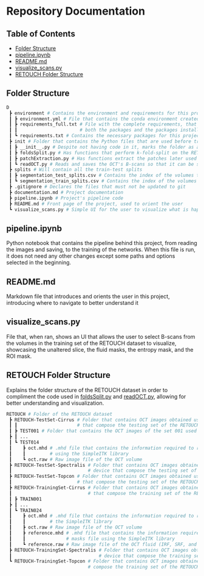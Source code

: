 # Repository Documentation <!-- omit in toc -->

## Table of Contents <!-- omit in toc -->
- [Folder Structure](#folder-structure)
- [pipeline.ipynb](#pipelineipynb)
- [README.md](#readmemd)
- [visualize\_scans.py](#visualize_scanspy)
- [RETOUCH Folder Structure](#retouch-folder-structure)

## Folder Structure
```bash
D
 ┣ environment # Contains the environment and requirements for this project
 ┃ ┣ environment.yml # File that contains the conda environment created
 ┃ ┣ requirements_full.txt # File with the complete requirements, that include 
 ┃ ┃                       # both the packages and the packages installed because of those packages
 ┃ ┗ requirements.txt # Contains the necessary packages for this project and their respective versions
 ┣ init # Folder that contains the Python files that are used before training the networks, to prepare the data
 ┃ ┣ __init__.py # Despite not having code in it, marks the folder as a possible library and allows its use in Jupyter
 ┃ ┣ foldsSplit.py # Has functions that perform k-fold-split on the RETOUCH dataset, according to the project needs
 ┃ ┣ patchExtraction.py # Has functions extract the patches later used to train the networks
 ┃ ┗ readOCT.py # Reads and saves the OCT's B-scans so that it can be saved in the user's computer
 ┣ splits # Will contain all the train-test splits
 ┃ ┣ segmentation_test_splits.csv # Contains the index of the volumes that will be used in the testing of the segmentation models
 ┃ ┗ segmentation_train_splits.csv # Contains the index of the volumes that will be used in the training of the segmentation models
 ┣ .gitignore # Declares the files that must not be updated to git
 ┣ documentation.md # Project documentation
 ┣ pipeline.ipynb # Project's pipeline code
 ┣ README.md # Front page of the project, used to orient the user
 ┗ visualize_scans.py # Simple UI for the user to visualize what is happening to the images in the processing
 ```

## pipeline.ipynb
Python notebook that contains the pipeline behind this project, from reading the images and saving, to the training of the networks. When this file is run, it does not need any other changes except some paths and options selected in the beginning. 

## README.md
Markdown file that introduces and orients the user in this project, introducing where to navigate to better understand it

## visualize_scans.py
File that, when ran, shows an UI that allows the user to select B-scans from the volumes in the training set of the RETOUCH dataset to visualize, showcasing the unaltered slice, the fluid masks, the entropy mask, and the ROI mask. 

## RETOUCH Folder Structure
Explains the folder structure of the RETOUCH dataset in order to compliment the code used in [foldsSplit.py](./init/foldsSplit.py) and [readOCT.py](./init/readOCT.py), allowing for better understanding and visualization.

```bash
RETOUCH # Folder of the RETOUCH dataset
 ┣ RETOUCH-TestSet-Cirrus # Folder that contains OCT images obtained using the Cirrus device 
 ┃ ┃                      # that compose the testing set of the RETOUCH dataset
 ┃ ┣ TEST001 # Folder that contains the OCT images of the set 001 used in training
 ┣ ┃ ...
 ┃ ┗ TEST014
 ┃    ┣ oct.mhd # .mhd file that contains the information required to read the .raw OCT file 
 ┃    ┃         # using the SimpleITK library
 ┃    ┗ oct.raw # Raw image file of the OCT volume
 ┣ RETOUCH-TestSet-Spectralis # Folder that contains OCT images obtained using the Spectralis
 ┃                            # device that compose the testing set of the RETOUCH dataset
 ┣ RETOUCH-TestSet-Topcon # Folder that contains OCT images obtained using the Topcon device 
 ┃                        # that compose the testing set of the RETOUCH dataset
 ┣ RETOUCH-TrainingSet-Cirrus # Folder that contains OCT images obtained using the Cirrus device 
 ┃                            # that compose the training set of the RETOUCH dataset
 ┃ ┣ TRAIN001
 ┣ ┃ ...
 ┃ ┗ TRAIN024
 ┃    ┣ oct.mhd # .mhd file that contains the information required to read the .raw OCT file using 
 ┃    ┃         # the SimpleITK library
 ┃    ┣ oct.raw # Raw image file of the OCT volume
 ┃    ┣ reference.mhd # .mhd file that contains the information required to read the .raw OCT fluid
 ┃    ┃               # masks file using the SimpleITK library
 ┃    ┗ reference.raw # Raw image file of the OCT fluid (IRF, SRF, and PED) masks
 ┣ RETOUCH-TrainingSet-Spectralis # Folder that contains OCT images obtained using the Spectralis
 ┃                                # device that compose the training set of the RETOUCH dataset
 ┗ RETOUCH-TrainingSet-Topcon # Folder that contains OCT images obtained using the Topcon device that
                              # compose the training set of the RETOUCH dataset
 ```
